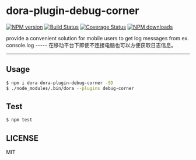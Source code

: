 # dora-plugin-debug-corner

[![NPM version](https://img.shields.io/npm/v/dora-plugin-debug-corner.svg?style=flat)](https://npmjs.org/package/dora-plugin-debug-corner)
[![Build Status](https://img.shields.io/travis/dora-js/dora-plugin-debug-corner.svg?style=flat)](https://travis-ci.org/dora-js/dora-plugin-debug-corner)
[![Coverage Status](https://img.shields.io/coveralls/dora-js/dora-plugin-debug-corner.svg?style=flat)](https://coveralls.io/r/dora-js/dora-plugin-debug-corner)
[![NPM downloads](http://img.shields.io/npm/dm/dora-plugin-debug-corner.svg?style=flat)](https://npmjs.org/package/dora-plugin-debug-corner)

provide a convenient solution for mobile users to get log messages from ex. console.log ----- 在移动平台下即使不连接电脑也可以方便获取日志信息。

---

## Usage

```bash
$ npm i dora dora-plugin-debug-corner -SD
$ ./node_modules/.bin/dora --plugins debug-corner
```

## Test

```bash
$ npm test
```

## LICENSE

MIT

